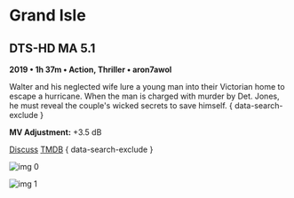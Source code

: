 # Grand Isle

## DTS-HD MA 5.1

**2019 • 1h 37m • Action, Thriller • aron7awol**

Walter and his neglected wife lure a young man into their Victorian home to escape a hurricane. When the man is charged with murder by Det. Jones, he must reveal the couple's wicked secrets to save himself.
{ data-search-exclude }

**MV Adjustment:** +3.5 dB

[Discuss](https://www.avsforum.com/threads/bass-eq-for-filtered-movies.2995212/post-59393980)  [TMDB](https://www.themoviedb.org/movie/560192)
{ data-search-exclude }

![img 0](https://i.imgur.com/Fc98HyJ.jpg)

![img 1](https://i.imgur.com/JvBDT3Z.png)

